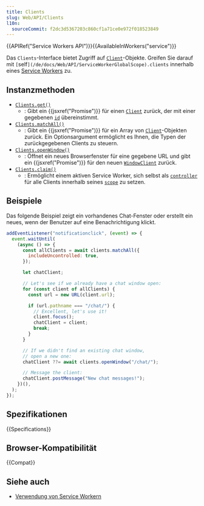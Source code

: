 ```yaml
---
title: Clients
slug: Web/API/Clients
l10n:
  sourceCommit: f2dc3d5367203c860cf1a71ce0e972f018523849
---
```


{{APIRef("Service Workers API")}}{{AvailableInWorkers("service")}}

Das `Clients`-Interface bietet Zugriff auf [`Client`](/de/docs/Web/API/Client)-Objekte. Greifen Sie darauf mit `[`self`](/de/docs/Web/API/ServiceWorkerGlobalScope).clients` innerhalb eines [Service Workers](/de/docs/Web/API/Service_Worker_API) zu.

## Instanzmethoden

- [`Clients.get()`](/de/docs/Web/API/Clients/get)
  - : Gibt ein {{jsxref("Promise")}} für einen [`Client`](/de/docs/Web/API/Client) zurück, der mit einer gegebenen [`id`](/de/docs/Web/API/Client/id) übereinstimmt.
- [`Clients.matchAll()`](/de/docs/Web/API/Clients/matchAll)
  - : Gibt ein {{jsxref("Promise")}} für ein Array von [`Client`](/de/docs/Web/API/Client)-Objekten zurück. Ein Optionsargument ermöglicht es Ihnen, die Typen der zurückgegebenen Clients zu steuern.
- [`Clients.openWindow()`](/de/docs/Web/API/Clients/openWindow)
  - : Öffnet ein neues Browserfenster für eine gegebene URL und gibt ein {{jsxref("Promise")}} für den neuen [`WindowClient`](/de/docs/Web/API/WindowClient) zurück.
- [`Clients.claim()`](/de/docs/Web/API/Clients/claim)
  - : Ermöglicht einem aktiven Service Worker, sich selbst als [`controller`](/de/docs/Web/API/ServiceWorkerContainer/controller) für alle Clients innerhalb seines [`scope`](/de/docs/Web/API/ServiceWorkerRegistration/scope) zu setzen.

## Beispiele

Das folgende Beispiel zeigt ein vorhandenes Chat-Fenster oder erstellt ein neues, wenn der Benutzer auf eine Benachrichtigung klickt.

```js
addEventListener("notificationclick", (event) => {
  event.waitUntil(
    (async () => {
      const allClients = await clients.matchAll({
        includeUncontrolled: true,
      });

      let chatClient;

      // Let's see if we already have a chat window open:
      for (const client of allClients) {
        const url = new URL(client.url);

        if (url.pathname === "/chat/") {
          // Excellent, let's use it!
          client.focus();
          chatClient = client;
          break;
        }
      }

      // If we didn't find an existing chat window,
      // open a new one:
      chatClient ??= await clients.openWindow("/chat/");

      // Message the client:
      chatClient.postMessage("New chat messages!");
    })(),
  );
});
```

## Spezifikationen

{{Specifications}}

## Browser-Kompatibilität

{{Compat}}

## Siehe auch

- [Verwendung von Service Workern](/de/docs/Web/API/Service_Worker_API/Using_Service_Workers)
